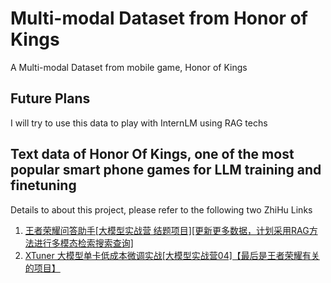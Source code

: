 # Multi-modal Dataset from Honor of Kings
A Multi-modal Dataset from mobile game, Honor of Kings 

## Future Plans

I will try to use this data to play with InternLM using RAG techs




## Text data of Honor Of Kings, one of the most popular smart phone games for LLM training and finetuning

Details to about this project, please refer to the following two ZhiHu Links

1. [王者荣耀问答助手[大模型实战营 结题项目][更新更多数据，计划采用RAG方法进行多模态检索搜索查询]](https://zhuanlan.zhihu.com/p/683656455)
2. [XTuner 大模型单卡低成本微调实战[大模型实战营04]【最后是王者荣耀有关的项目】](https://zhuanlan.zhihu.com/p/682241646)
